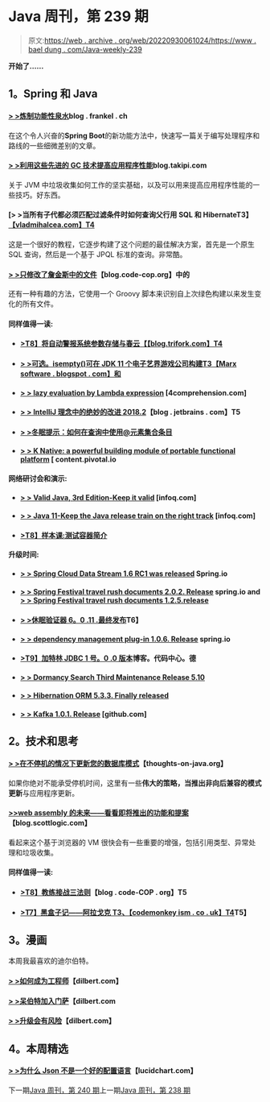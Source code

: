 # Java 周刊，第 239 期

> 原文:[https://web . archive . org/web/20220930061024/https://www . bael dung . com/Java-weekly-239](https://web.archive.org/web/20220930061024/https://www.baeldung.com/java-weekly-239)

**开始了……**

## **1。Spring 和 Java**

#### [**> >炼制功能性泉水**](https://web.archive.org/web/20220926201311/https://blog.frankel.ch/refining-functional-spring/)blog . frankel . ch

在这个令人兴奋的**Spring Boot**的新功能方法中，快速写一篇关于编写处理程序和路线的一些细微差别的文章。

#### [**> >利用这些先进的 GC 技术提高应用程序性能**](https://web.archive.org/web/20220926201311/https://blog.takipi.com/improve-your-application-performance-with-garbage-collection-optimization/)blog.takipi.com

关于 JVM 中垃圾收集如何工作的坚实基础，以及可以用来提高应用程序性能的一些技巧。好东西。

#### [**> >当所有子代都必须匹配过滤条件时如何查询父行用 SQL 和 Hibernate**T3】[【vladmihalcea.com】T4](https://web.archive.org/web/20220926201311/https://vladmihalcea.com/sql-query-parent-rows-all-children-match-filtering-criteria/)

这是一个很好的教程，它逐步构建了这个问题的最佳解决方案，首先是一个原生 SQL 查询，然后是一个基于 JPQL 标准的查询。非常酷。

#### [**> >只修改了詹金斯**中的文件](https://web.archive.org/web/20220926201311/http://blog.code-cop.org/2018/07/only-modified-files-in-jenkins.html)【blog.code-cop.org】中的

还有一种有趣的方法，它使用一个 Groovy 脚本来识别自上次绿色构建以来发生变化的所有文件。

#### **同样值得一读:**

*   #### [**>T8】将自动警报系统参数存储与春云**【【blog.trifork.com】T4](https://web.archive.org/web/20220926201311/https://blog.trifork.com/2018/07/20/integrating-the-aws-parameter-store-with-spring-cloud/)

*   #### [**> >可选。isempty()可在 JDK 11 个电子艺界游戏公司构建**T3【Marx software . blogspot . com】和](https://web.archive.org/web/20220926201311/https://marxsoftware.blogspot.com/2018/07/optional-isempty-jdk-11.html)

*   #### [> > lazy evaluation by Lambda expression](https://web.archive.org/web/20220926201311/http://4comprehension.com/leveraging-lambda-expressions-for-lazy-evaluation-in-java/) [4comprehension.com]

*   #### [**> > IntelliJ 理念中的绝妙的改进 2018.2**](https://web.archive.org/web/20220926201311/https://blog.jetbrains.com/idea/2018/07/groovy-improvements-in-intellij-idea-2018-2/)【blog . jetbrains . com】T5

*   #### [**> >冬眠提示：如何在查询中使用@元素集合条目**](https://web.archive.org/web/20220926201311/https://www.thoughts-on-java.org/hibernate-tips-query-elementcollection/)

*   #### [**> > K Native: a powerful building module of portable functional platform**](https://web.archive.org/web/20220926201311/https://content.pivotal.io/blog/knative-powerful-building-blocks-for-a-portable-function-platform) [ content.pivotal.io

**网络研讨会和演示:**

*   #### **[> > Valid Java, 3rd Edition-Keep it valid](https://web.archive.org/web/20220926201311/https://www.infoq.com/presentations/effective-java-third-edition)** [infoq.com]

*   #### [**> > Java 11-Keep the Java release train on the right track**](https://web.archive.org/web/20220926201311/https://www.infoq.com/presentations/java-10-11) [infoq.com]

*   #### [**>T8】样本课:测试容器简介**](https://web.archive.org/web/20220926201311/https://www.petrikainulainen.net/programming/testing/sample-lesson-introduction-to-testcontainers/)

**升级时间:**

*   #### [**> > Spring Cloud Data Stream 1.6 RC1 was released**](https://web.archive.org/web/20220926201311/https://spring.io/blog/2018/07/23/spring-cloud-data-flow-1-6-rc1-released) Spring.io

*   #### [**> > Spring Festival travel rush documents 2.0.2\. Release**](https://web.archive.org/web/20220926201311/https://spring.io/blog/2018/07/19/spring-rest-docs-2-0-2-release) spring.io and [**> > Spring Festival travel rush documents 1.2.5.release**](https://web.archive.org/web/20220926201311/https://spring.io/blog/2018/07/19/spring-rest-docs-1-2-5-release)

*   #### [**> >休眠验证器 6。0 .11 .最终发布**](https://web.archive.org/web/20220926201311/http://in.relation.to/2018/07/18/hibernate-validator-6011-final-out/)T6】

*   #### [**> > dependency management plug-in 1.0.6\. Release**](https://web.archive.org/web/20220926201311/https://spring.io/blog/2018/07/18/dependency-management-plugin-1-0-6-release) spring.io

*   #### [**>T9】加特林 JDBC 1 号。0 .0 版本**](https://web.archive.org/web/20220926201311/https://blog.codecentric.de/en/2018/07/gatling-jdbc-release-1-0-0/)博客。代码中心。德

*   #### [**> > Dormancy Search Third Maintenance Release 5.10**](https://web.archive.org/web/20220926201311/http://in.relation.to/2018/07/25/hibernate-search-5-10-3-Final/)

*   #### [**> > Hibernation ORM 5.3.3\. Finally released**](https://web.archive.org/web/20220926201311/http://in.relation.to/2018/07/24/hibernate-orm-533-final-out/)

*   #### [**> > Kafka 1.0.1\. Release**](https://web.archive.org/web/20220926201311/https://github.com/reactor/reactor-kafka/releases/tag/v1.0.1.RELEASE) [github.com]

## **2。技术和思考**

#### [**> >在不停机的情况下更新您的数据库模式**](https://web.archive.org/web/20220926201311/https://www.thoughts-on-java.org/update-database-schema-without-downtime/)【thoughts-on-java.org】

如果你绝对不能承受停机时间，这里有一些**伟大的策略，当推出非向后兼容的模式更新**与应用程序更新。

#### [**>>web assembly 的未来——看看即将推出的功能和提案**](https://web.archive.org/web/20220926201311/https://blog.scottlogic.com/2018/07/20/wasm-future.html)【blog.scottlogic.com】

看起来这个基于浏览器的 VM 很快会有一些重要的增强，包括引用类型、异常处理和垃圾收集。

#### **同样值得一读:**

*   #### **[>T8】教练接战三法则](https://web.archive.org/web/20220926201311/http://blog.code-cop.org/2018/07/three-rules-of-coaching-engagement.html)**【blog . code-COP . org】T5

*   #### [**>T7】黑盒子记——阿拉戈克** T3、【codemonkey ism . co . uk】T4](https://web.archive.org/web/20220926201311/https://codemonkeyism.co.uk/htb-aragog/)T5】

## **3。漫画**

本周我最喜欢的迪尔伯特。

#### [**> >如何成为工程师**](https://web.archive.org/web/20220926201311/http://dilbert.com/strip/2018-07-21/)【dilbert.com】

#### [**> >呆伯特加入门萨**](https://web.archive.org/web/20220926201311/http://dilbert.com/strip/1992-02-05/)【dilbert.com

#### [**> >升级会有风险**](https://web.archive.org/web/20220926201311/http://dilbert.com/strip/1999-07-03/)【dilbert.com】

## **4。本周精选**

#### [**> >为什么 Json 不是一个好的配置语言**](https://web.archive.org/web/20220926201311/https://www.lucidchart.com/techblog/2018/07/16/why-json-isnt-a-good-configuration-language/)【lucidchart.com】

下一期[Java 周刊，第 240 期](/web/20220926201311/https://www.baeldung.com/java-weekly-240)上一期[Java 周刊，第 238 期](/web/20220926201311/https://www.baeldung.com/java-weekly-238)